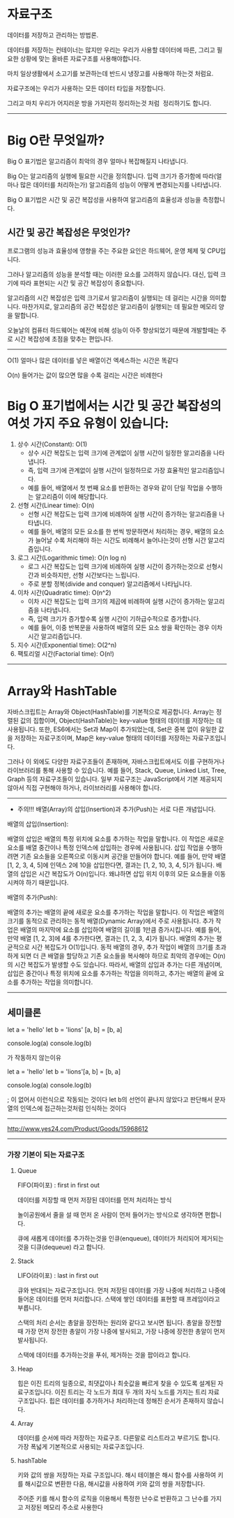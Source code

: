 # 자료구조

데이터를 저장하고 관리하는 방법론.

데이터를 저장하는 컨테이너는 많지만 우리는 우리가 사용할 데이터에 따른, 그리고 필요한 상황에 맞는 올바른 자료구조를 사용해야합니다.

마치 일상생활에서 소고기를 보관하는데 반드시 냉장고를 사용해야 하는것 처럼요.

자료구조에는 우리가 사용하는 모든 데이터 타입을 저장합니다.

그리고 마치 우리가 어지러운 방을 가지런히 정리하는것 처럼  정리하기도 합니다.

---

# Big O란 무엇일까?

Big O 표기법은 알고리즘이 최악의 경우 얼마나 복잡해질지 나타냅니다.

Big O는 알고리즘의 실행에 필요한 시간을 정의합니다. 입력 크기가 증가함에 따라(얼마나 많은 데이터를 처리하는가) 알고리즘의 성능이 어떻게 변경되는지를 나타냅니다.

Big O 표기법은 시간 및 공간 복잡성을 사용하여 알고리즘의 효율성과 성능을 측정합니다.

## 시간 및 공간 복잡성은 무엇인가?

프로그램의 성능과 효율성에 영향을 주는 주요한 요인은 하드웨어, 운영 체제 및 CPU입니다.

그러나 알고리즘의 성능을 분석할 때는 이러한 요소를 고려하지 않습니다. 대신, 입력 크기에 따라 표현되는 시간 및 공간 복잡성이 중요합니다.

알고리즘의 시간 복잡성은 입력 크기로서 알고리즘이 실행되는 데 걸리는 시간을 의미합니다. 마찬가지로, 알고리즘의 공간 복잡성은 알고리즘이 실행되는 데 필요한 메모리 양을 말합니다.

오늘날의 컴퓨터 하드웨어는 예전에 비해 성능이 아주 향상되었기 때문에 개발할때는 주로 시간 복잡성에 초점을 맞추는 편입니다.

---

O(1) 얼마나 많은 데이터를 넣은 배열이건 엑세스하는 시간은 똑같다

O(n) 들어가는 값이 많으면 많을 수록 걸리는 시간은 비례한다

# Big O 표기법에서는 시간 및 공간 복잡성의 여섯 가지 주요 유형이 있습니다:

1. 상수 시간(Constant): O(1)
    - 상수 시간 복잡도는 입력 크기에 관계없이 실행 시간이 일정한 알고리즘을 나타냅니다.
    - 즉, 입력 크기에 관계없이 실행 시간이 일정하므로 가장 효율적인 알고리즘입니다.
    - 예를 들어, 배열에서 첫 번째 요소를 반환하는 경우와 같이 단일 작업을 수행하는 알고리즘이 이에 해당합니다.
2. 선형 시간(Linear time): O(n)
    - 선형 시간 복잡도는 입력 크기에 비례하여 실행 시간이 증가하는 알고리즘을 나타냅니다.
    - 예를 들어, 배열의 모든 요소를 한 번씩 방문하면서 처리하는 경우, 배열의 요소가 늘어날 수록 처리해야 하는 시간도 비례해서 늘어나는것이 선형 시간 알고리즘입니다.
3. 로그 시간(Logarithmic time): O(n log n)
    - 로그 시간 복잡도는 입력 크기에 비례하여 실행 시간이 증가하는것으로 선형시간과 비슷하지만, 선형 시간보다는 느립니다.
    - 주로 분할 정복(divide and conquer) 알고리즘에서 나타닙니다.
4. 이차 시간(Quadratic time): O(n^2)
    - 이차 시간 복잡도는 입력 크기의 제곱에 비례하여 실행 시간이 증가하는 알고리즘을 나타냅니다.
    - 즉, 입력 크기가 증가할수록 실행 시간이 기하급수적으로 증가합니다.
    - 예를 들어, 이중 반복문을 사용하여 배열의 모든 요소 쌍을 확인하는 경우 이차 시간 알고리즘입니다.
5. 지수 시간(Exponential time): O(2^n)
6. 팩토리얼 시간(Factorial time): O(n!)

---

# Array와 HashTable

자바스크립트는 Array와 Object(HashTable)를 기본적으로 제공합니다. Array는 정렬된 값의 집합이며, Object(HashTable)는 key-value 형태의 데이터를 저장하는 데 사용됩니다. 또한, ES6에서는 Set과 Map이 추가되었는데, Set은 중복 없이 유일한 값을 저장하는 자료구조이며, Map은 key-value 형태의 데이터를 저장하는 자료구조입니다. 

그러나 이 외에도 다양한 자료구조들이 존재하며, 자바스크립트에서도 이를 구현하거나 라이브러리를 통해 사용할 수 있습니다. 예를 들어, Stack, Queue, Linked List, Tree, Graph 등의 자료구조들이 있습니다. 일부 자료구조는 JavaScript에서 기본 제공되지 않아서 직접 구현해야 하거나, 라이브러리를 사용해야 합니다.

---

* 주의!!! 배열(Array)의 삽입(Insertion)과 추가(Push)는 서로 다른 개념입니다.

배열의 삽입(Insertion):

배열의 삽입은 배열의 특정 위치에 요소를 추가하는 작업을 말합니다.
이 작업은 새로운 요소를 배열 중간이나 특정 인덱스에 삽입하는 경우에 사용됩니다.
삽입 작업을 수행하려면 기존 요소들을 오른쪽으로 이동시켜 공간을 만들어야 합니다.
예를 들어, 만약 배열 [1, 2, 3, 4, 5]에 인덱스 2에 10을 삽입한다면, 결과는 [1, 2, 10, 3, 4, 5]가 됩니다.
배열의 삽입은 시간 복잡도가 O(n)입니다. 왜냐하면 삽입 위치 이후의 모든 요소들을 이동시켜야 하기 때문입니다.


배열의 추가(Push):

배열의 추가는 배열의 끝에 새로운 요소를 추가하는 작업을 말합니다.
이 작업은 배열의 크기를 동적으로 관리하는 동적 배열(Dynamic Array)에서 주로 사용됩니다.
추가 작업은 배열의 마지막에 요소를 삽입하여 배열의 길이를 1만큼 증가시킵니다.
예를 들어, 만약 배열 [1, 2, 3]에 4를 추가한다면, 결과는 [1, 2, 3, 4]가 됩니다.
배열의 추가는 평균적으로 시간 복잡도가 O(1)입니다. 동적 배열의 경우, 추가 작업이 배열의 크기를 초과하게 되면 더 큰 배열을 할당하고 기존 요소들을 복사해야 하므로 최악의 경우에는 O(n)의 시간 복잡도가 발생할 수도 있습니다.
따라서, 배열의 삽입과 추가는 다른 개념이며, 삽입은 중간이나 특정 위치에 요소를 추가하는 작업을 의미하고, 추가는 배열의 끝에 요소를 추가하는 작업을 의미합니다.

---

## 세미클론

let a = 'hello'
let b = 'lions'
[a, b] = [b, a]

console.log(a)
console.log(b)

가 작동하지 않는이유

let a = 'hello'
let b = 'lions'[a, b] = [b, a]

console.log(a)
console.log(b)

; 이 없어서 이런식으로 작동되는 것이다
let b의 선언이 끝나지 않았다고 판단해서
문자열의 인덱스에 접근하는것처럼 인식하는 것이다

---

http://www.yes24.com/Product/Goods/15968612

---


### **가장 기본이 되는 자료구조**

1. Queue
    
    FIFO(파이포) : first in first out
    
    데이터를 저장할 때 먼저 저장된 데이터를 먼저 처리하는 방식
    
    놀이공원에서 줄을 설 때 먼저 온 사람이 먼저 들어가는 방식으로 생각하면 편합니다.
    
    큐에 새롭게 데이터를 추가하는것을 인큐(enqueue), 데이터가 처리되어 제거되는것을 디큐(dequeue) 라고 합니다.
    
2. Stack
    
    LIFO(라이포) : last in first out
    
    큐와 반대되는 자료구조입니다. 먼저 저장된 데이터를 가장 나중에 처리하고 나중에 들어온 데이터를 먼저 처리합니다. 스택에 쌓인 데이터를 표현할 때 프레임이라고 부릅니다.
    
    스택의 처리 순서는 총알을 장전하는 원리와 같다고 보시면 됩니다. 총알을 장전할 때 가장 먼저 장전한 총알이 가장 나중에 발사되고, 가장 나중에 장전한 총알이 먼저 발사됩니다.
    
    스택에 데이터를 추가하는것을 푸쉬, 제거하는 것을 팝이라고 합니다.
    
3. Heap
    
    힙은 이진 트리의 일종으로, 최댓값이나 최솟값을 빠르게 찾을 수 있도록 설계된 자료구조입니다. 이진 트리는 각 노드가 최대 두 개의 자식 노드를 가지는 트리 자료 구조입니다. 힙은 데이터를 추가하거나 처리하는데 정해진 순서가 존재하지 않습니다. 
    
4. Array
    
    데이터를 순서에 따라 저장하는 자료구조. 다른말로 리스트라고 부르기도 합니다. 가장 폭넓게 기본적으로 사용되는 자료구조입니다.
    
5. hashTable
    
    키와 값의 쌍을 저장하는 자료 구조입니다. 해시 테이블은 해시 함수를 사용하여 키를 해시값으로 변환한 다음, 해시값을 사용하여 키와 값의 쌍을 저장합니다.

    주어준 키를 해시 함수의 로직을 이용해서 특정한 난수로 반환하고
    그 난수를 가지고 저장된 메모리 주소로 사용한다




